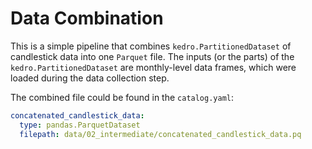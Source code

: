 # Data Combination

This is a simple pipeline that combines `kedro.PartitionedDataset` of candlestick data into one `Parquet` file. The inputs (or the parts) of the `kedro.PartitionedDataset` are monthly-level data frames, which were loaded during the data collection step.

The combined file could be found in the `catalog.yaml`:

```yaml
concatenated_candlestick_data:
  type: pandas.ParquetDataset
  filepath: data/02_intermediate/concatenated_candlestick_data.pq
```
